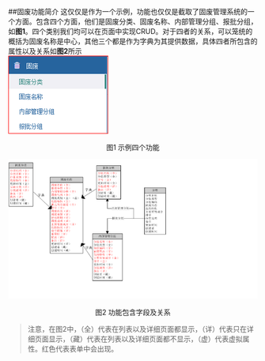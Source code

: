 ##固废功能简介
  这仅仅是作为一个示例，功能也仅仅是截取了固废管理系统的一个方面。包含四个方面，他们是固废分类、固废名称、内部管理分组、报批分组，如**图1**。四个类别我们均可以在页面中实现CRUD。对于四者的关系，可以笼统的概括为固废名称是中心，其他三个都是作为字典为其提供数据，具体四者所包含的属性以及关系如**图2**所示  
![PNG](..\images\hwms\1.png)
<div align=center><p>图1 示例四个功能</p></div>  

![PNG](..\images\hwms\2.png)
<div align=center><p>图2 功能包含字段及关系</p></div>  

>注意，在图2中，（全）代表在列表以及详细页面都显示，（详）代表只在详细页面显示，（藏）代表在列表以及详细页面都不显示，（虚）代表虚拟属性。红色代表表单中会出现。    


